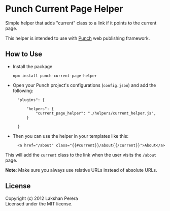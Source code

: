 # Punch Current Page Helper

Simple helper that adds "current" class to a link if it points to the current page.

This helper is intended to use with [Punch](http://laktek.github.com/punch) web publishing framework.

## How to Use 

* Install the package

	`npm install punch-current-page-helper`

* Open your Punch project's configurations (`config.json`) and add the following:

		"plugins": {

			"helpers": {
				"current_page_helper": "./helpers/current_helper.js",
			}

		}

* Then you can use the helper in your templates like this:

		<a href="/about" class="{{#current}}/about{{/current}}">About</a>

This will add the `current` class to the link when the user visits the `/about` page.

**Note**: Make sure you always use relative URLs instead of absolute URLs.

## License

Copyright (c) 2012 Lakshan Perera  
Licensed under the MIT license.
